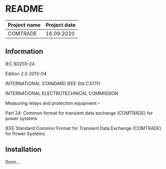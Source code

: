 # README #

| Project name | Project date |
| ------------ | ------------ |
| COMTRADE     | 16.09.2020   |

Information
-----------

IEC 60255-24

Edition 2.0    2013-04

INTERNATIONAL STANDARD IEEE Std C37.111

INTERNATIONAL ELECTROTECHNICAL COMMISSION

Measuring relays and protection equipment –

Part 24: Common format for transient data exchange (COMTRADE) for power systems

IEEE Standard Common Format for Transient Data Exchange (COMTRADE) for Power Systems


Installation
------------

Soon...
